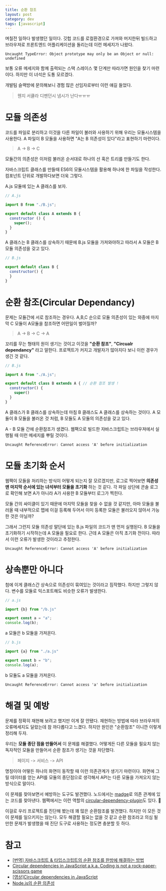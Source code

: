 ```yaml
---
title: 순환 참조
layout: post
category: dev
tags: [javascript]
---
```


며칠전 일하다 발생했던 일이다.
깃헙 코드를 로컬환경으로 가져와 머지한뒤 빌드하고 브라우져로 프론트엔드 어플리케이션을 돌리는데 이런 메세지가 나왔다.

```
Uncaught TypeError: Object prototype may only be an Object or null: undefined
```

보통 오류 메세지와 함께 출력되는 스택 스레이스 몇 단계만 따라가면 원인을 찾기 마련이다.
하지만 이 녀석은 도통 모르겠다.

개발팀 슬랙방에 문의해보니 경험 많은 선임자로부터 이런 얘길 들었다.

> 웬지 서큘라 디펜던시 냄시가 난다ㅠㅠㅠ


# 모듈 의존성

코드를 파일로 분리하고 이것을 다른 파일이 불러와 사용하기 위해 우리는 모듈시스템을 사용한다.
A 파일이 B 모듈을 사용하면 "A는 B 의존성이 있다"라고 표현하기 마련이다.

> A -> B -> C

모듈간의 의존성은 이처럼 불러온 순서대로 하나의 선 혹은 트리를 만들기도 한다.

자바스크립트 클래스를 만들때 ES6의 모듈시스템을 활용해 하나에 한 파일을 작성한다.
컴포넌트 단위로 개발하다보면 더욱 그렇다.

A.js 모듈에 있는 A 클래스를 보자.

```js
// A.js

import B from "./B.js";

export default class A extends B {
  constructor () {
    super();
  }
}
```

A 클래스는 B 클래스를 상속하기 때문에 B.js 모듈을 가져와야하고 따라서 A 모듈은 B 모듈 의존성을 갖고 있다.

```js
// B.js

export default class B {
  constructor() {
  }
}
```


# 순환 참조(Circular Dependancy)

문제는 모듈간에 서로 참조하는 경우다.
A,B,C 순으로 모듈 의존성이 있는 와중에 마지막 C 모듈이 A모듈을 참조하면 어떤일이 벌어질까?

> A -> B -> C -> A

꼬리를 무는 형태의 원이 생기는 것이고 이것을 **"순환 참조"**, **"Circualr dependancy"** 라고 말한다.
프로젝트가 커지고 개발자가 많아지다 보니 이런 경우가 생긴 것 같다.


```js
// B.js

import A from "./A.js";

export default class B extends A { // 순환 참조 발생 !
  constructor() {
    super()
  }
}
```

A 클래스가 B 클래스를 상속하는데 마침 B 클래스도 A 클래스를 상속하는 것이다.
A 모듈이 B 모듈을 불러온 것 처럼, B 모듈도 A 모듈의 의존성을 갖고 있다.

A - B 모듈 간에 순환참조가 생겼다.
웹팩으로 빌드한 자바스크립트는 브라우져에서 실행될 때 이런 메세지를 뿌릴 것이다.

```
Uncaught ReferenceError: Cannot access 'A' before initialization
```

# 모듈 초기화 순서

웹팩이 모듈을 처리하는 방식이 어떻게 되는지 잘 모르겠지만, 로그로 찍어보면 **의존성 맨 마지막 순서에 있는 녀석부터 모듈을 초기화** 하는 것 같다.
각 파일 상단에 콘솔 로그로 확인해 보면 A가 아니라 A가 사용한 B 모듈부터 로그가 찍힌다.

모듈 간의 싸이클이 있기 때문에 마지막 모듈을 찾을 수 없을 것 같지만,
아마 모듈을 불러올 때 내부적으로 맵에 이걸 등록해 두어서 이미 등록한 모듈은 불러오지 않아서 가능한 것은 아닐까?

그래서 그런지 모듈 의존성 말단에 있는 B.js 파일의 코드가 맨 먼저 실행된다.
B 모듈을 초기화하기 시작하는데 A 모듈을 필요로 한다.
근데 A 모듈은 아직 초기화 전이다. 따라서 이런 오류가 발생한 것이라고 추정한다.

```
Uncaught ReferenceError: Cannot access 'A' before initialization
```

# 상속뿐만 아니다

첨에 이게 클래스간 상속으로 의존성이 묶여있는 것이라고 짐작했다.
하지만 그렇지 않다.
변수를 모듈로 익스포트해도 비슷한 오류가 발생한다.

```js
// a.js

import {b} from "/b.js"

export const a = "a";
console.log(b);
```

a 모듈은 b 모듈을 가져온다.


```js
// b.js

import {a} from "./a.js"

export const b = "b";
console.log(a);
```

b 모듈도 a 모듈을 가져온다.

```
Uncaught ReferenceError: Cannot access 'a' before initialization
```

# 해결 및 예방

문제를 정확히 재현해 보려고 했지만 이게 잘 안됐다.
재현하는 방법에 따라 브라우져의 오류메세지도 달랐는데 참 까다롭다고 느겼다.
하지만 원인은 "순환참조" 이니깐 이렇게 정리해 두자.

우리는 **모듈 종단 점을 만들어서** 이 문제를 해결했다.
어떻게든 다른 모듈을 필요치 않는 독자적인 모듈을 만들어서 순환 참조가 생기는 것을 차단했다.

> 페이지 -> 서비스 -> API

명칭이야 어떻든 하나의 화면이 동작할 때 이런 의존관계가 생기기 마련이다.
화면에 그릴 데이터를 얻는 API를 모듈의 종단점으로 생각해서 API는 다른 모듈을 가져오지 않는 방식으로 말이다.

이 문제를 찾아보면서 예방하는 도구도 발견했다.
노드에서는 [madge](https://www.npmjs.com/package/madge)로 의존 관계에 있는 코드를 찾아낸다.
웹팩에서는 이런 역할의 [circular-dependency-plugin](https://github.com/aackerman/circular-dependency-plugin)도 있다. 

이걸로 우리 프로젝트를 진단해 봤는데 꽤 많은 순환참조를 발견했다.
하지만 이 모든 것이 문제를 일으키지는 않는다.
모두 해결할 필요는 없을 것 같고 순환 참조라고 의심 될만한 문제가 발생했을 때 진단 도구로 사용하는 정도면 충분할 듯 하다.


# 참고
- [[번역] 자바스크립트 & 타입스크립트의 순환 참조를 한방에 해결하는 방법](https://rinae.dev/posts/fix-circular-dependency-kr)
- [Circular dependencies in JavaScript a.k.a. Coding is not a rock-paper-scissors game](https://medium.com/content-uneditable/circular-dependencies-in-javascript-a-k-a-coding-is-not-a-rock-paper-scissors-game-9c2a9eccd4bc)
- [[영상]Circular dependencies in JavaScript](https://www.youtube.com/watch?v=JQQX62cUaYw)
- [Node.js의 순환 의존성](https://blog.outsider.ne.kr/1283)
